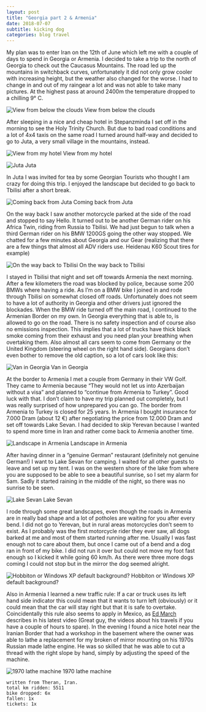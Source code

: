 ```yaml
--- 
layout: post 
title: "Georgia part 2 & Armenia"
date: 2018-07-07
subtitle: kicking dog
categories: blog travel
---
```


My plan was to enter Iran on the 12th of June which left me with a couple of days to spend in Georgia or Armenia. I decided to take a trip to the north of Georgia to check out the Caucasus Mountains. The road led up the mountains in switchback curves, unfortunately it did not only grow cooler with increasing height, but the weather also changed for the worse. I had to change in and out of my raingear a lot and was not able to take many pictures. At the highest pass at around 2400m the temperature dropped to a chilling 9° C.

![View from below the clouds][img1]
View from below the clouds

After sleeping in a nice and cheap hotel in Stepanzminda I set off in the morning to see the Holy Trinity Church. But due to bad road conditions and a lot of 4x4 taxis on the same road I turned around half-way and decided to go to Juta, a very small village in the mountains, instead.

![View from my hotel][img2]
View from my hotel

![Juta][img3]
Juta

In Juta I was invited for tea by some Georgian Tourists who thought I am crazy for doing this trip. I enjoyed the landscape but decided to go back to Tbilisi after a short break.

![Coming back from Juta][img4]
Coming back from Juta

On the way back I saw another motorcycle parked at the side of the road and stopped to say Hello. It turned out to be another German rider on his Africa Twin, riding from Russia to Tbilisi. We had just begun to talk when a third German rider on his BMW 1200GS going the other way stopped. We chatted for a few minutes about Georgia and our Gear (realizing that there are a few things that almost all ADV riders use. Heidenau K60 Scout tires for example)

![On the way back to Tbilisi][img5]
On the way back to Tbilisi

I stayed in Tbilisi that night and set off towards Armenia the next morning. After a few kilometers the road was blocked by police, because some 200 BMWs where having a ride. As I’m on a BMW bike I joined in and rode through Tbilisi on somewhat closed off roads. Unfortunately does not seem to have a lot of authority in Georgia and other drivers just ignored the blockades. When the BMW ride turned off the main road, I continued to the Armenian Border on my own.
In Georgia everything that is able to, is allowed to go on the road. There is no safety inspection and of course also no emissions inspection. This implies that a lot of trucks have thick black smoke coming from their exhaust and you need plan your breathing when overtaking them. Also almost all cars seem to come from Germany or the United Kingdom (steering wheel on the right hand side). Georgians don’t even bother to remove the old caption, so a lot of cars look like this:

![Van in Georgia][img6]
Van in Georgia

At the border to Armenia I met a couple from Germany in their VW Golf. They came to Armenia because “They would not let us into Azerbaijan without a visa” and planned to “continue from Armenia to Turkey”. Good luck with that. I don’t claim to have my trip planned out completely, but I was really surprised of how unprepared you can go. The border from Armenia to Turkey is closed for 25 years.
In Armenia I bought insurance for 7.000 Dram (about 12 €) after negotiating the price from 12.000 Dram and set off towards Lake Sevan. I had decided to skip Yerevan because I wanted to spend more time in Iran and rather come back to Armenia another time.

![Landscape in Armenia][img7]
Landscape in Armenia

After having dinner in a “genuine German” restaurant (definitely not genuine German!) I want to Lake Sevan for camping. I waited for all other guests to leave and set up my tent. I was on the western shore of the lake from where you are supposed to be able to see a beautiful sunrise, so I set my alarm for 5am. Sadly it started raining in the middle of the night, so there was no sunrise to be seen.

![Lake Sevan][img8]
Lake Sevan

I rode through some great landscapes, even though the roads in Armenia are in really bad shape and a lot of potholes are waiting for you after every bend. I did not go to Yerevan, but in rural areas motorcycles don’t seem to exist. As I probably was the first motorcycle rider they ever saw, all dogs barked at me and most of them started running after me. Usually I was fast enough not to care about them, but once I came out of a bend and a dog ran in front of my bike. I did not run it over but could not move my foot fast enough so I kicked it while going 60 km/h. As there were three more dogs coming I could not stop but in the mirror the dog seemed alright.

![Hobbiton or Windows XP default background?][img9]
Hobbiton or Windows XP default background?

Also in Armenia I learned a new traffic rule: If a car or truck uses its left hand side indicator this could mean that it wants to turn left (obviously) or it could mean that the car will stay right but that it is safe to overtake. Coincidentally this rule also seems to apply in Mexico, as [Ed March](https://www.youtube.com/user/c90adventures) describes in his latest video (Great guy, the videos about his travels if you have a couple of hours to spare).
In the evening I found a nice hotel near the Iranian Border that had a workshop in the basement where the owner was able to lathe a replacement for my broken of mirror mounting on his 1970s Russian made lathe engine. He was so skilled that he was able to cut a thread with the right slope by hand, simply by adjusting the speed of the machine.

![1970 lathe machine][img10]
1970 lathe machine


```
written from Theran, Iran.
total km ridden: 5511
bike dropped: 6x
fallen: 1x
tickets: 1x
```

[img1]: /img/20180707-georgia2-01.jpg "View from below the clouds"
[img2]: /img/20180707-georgia2-02.jpg "View from my hotel"
[img3]: /img/20180707-georgia2-03.jpg "Juta"
[img4]: /img/20180707-georgia2-04.jpg "Coming back from Juta"
[img5]: /img/20180707-georgia2-05.jpg "On the way back to Tbilisi"
[img6]: /img/20180707-georgia2-06.jpg "Van in Georgia"
[img7]: /img/20180707-georgia2-07.jpg "Landscape in Armenia"
[img8]: /img/20180707-georgia2-08.jpg "Lake Sevan"
[img9]: /img/20180707-georgia2-09.jpg "Hobbiton or Windows XP default background?"
[img10]: /img/20180707-georgia2-10.jpg "1970 lathe machine"
